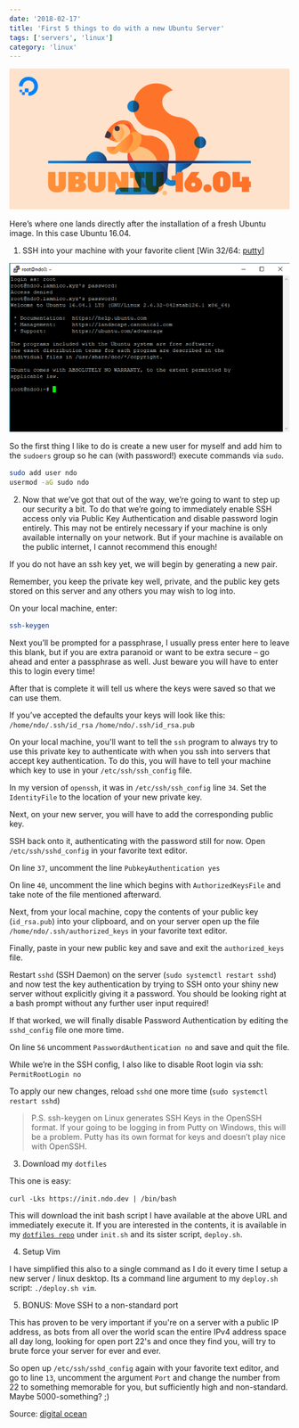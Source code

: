 ```yaml
---
date: '2018-02-17'
title: 'First 5 things to do with a new Ubuntu Server'
tags: ['servers', 'linux']
category: 'linux'
---
```


![ubuntu splash](ubuntu.png)

Here’s where one lands directly after the installation of a fresh Ubuntu image. In this case Ubuntu 16.04.

1. SSH into your machine with your favorite client [Win 32/64: [putty](https://www.putty.org/)]

![freshmachine](fresh.png)

So the first thing I like to do is create a new user for myself and add him to the `sudoers` group so he can (with password!) execute commands via `sudo`.

```bash
sudo add user ndo
usermod -aG sudo ndo
```

2. Now that we’ve got that out of the way, we’re going to want to step up our security a bit. To do that we’re going to immediately enable SSH access only via Public Key Authentication and disable password login entirely. This may not be entirely necessary if your machine is only available internally on your network. But if your machine is available on the public internet, I cannot recommend this enough!

If you do not have an ssh key yet, we will begin by generating a new pair.

Remember, you keep the private key well, private, and the public key gets stored on this server and any others you may wish to log into.

On your local machine, enter:

```bash
ssh-keygen
```

Next you’ll be prompted for a passphrase, I usually press enter here to leave this blank, but if you are extra paranoid or want to be extra secure – go ahead and enter a passphrase as well. Just beware you will have to enter this to login every time!

After that is complete it will tell us where the keys were saved so that we can use them.

If you’ve accepted the defaults your keys will look like this:
`/home/ndo/.ssh/id_rsa`
`/home/ndo/.ssh/id_rsa.pub`

On your local machine, you'll want to tell the `ssh` program to always try to use this private key to authenticate with when you ssh into servers that accept key authentication. To do this, you will have to tell your machine which key to use in your `/etc/ssh/ssh_config` file.

In my version of `openssh`, it was in `/etc/ssh/ssh_config` line `34`. Set the `IdentityFile` to the location of your new private key.

Next, on your new server, you will have to add the corresponding public key.

SSH back onto it, authenticating with the password still for now. Open `/etc/ssh/sshd_config` in your favorite text editor.

On line `37`, uncomment the line `PubkeyAuthentication yes`

On line `40`, uncomment the line which begins with `AuthorizedKeysFile` and take note of the file mentioned afterward.

Next, from your local machine, copy the contents of your public key (`id_rsa.pub`) into your clipboard, and on your server open up the file `/home/ndo/.ssh/authorized_keys` in your favorite text editor.

Finally, paste in your new public key and save and exit the `authorized_keys` file.

Restart `sshd` (SSH Daemon) on the server (`sudo systemctl restart sshd`) and now test the key authentication by trying to SSH onto your shiny new server without explicitly giving it a password. You should be looking right at a bash prompt without any further user input required!

If that worked, we will finally disable Password Authentication by editing the `sshd_config` file one more time.

On line `56` uncomment `PasswordAuthentication no` and save and quit the file.

While we’re in the SSH config, I also like to disable Root login via ssh: `PermitRootLogin no`

To apply our new changes, reload `sshd` one more time (`sudo systemctl restart sshd`)

> P.S. ssh-keygen on Linux generates SSH Keys in the OpenSSH format. If your going to be logging in from Putty on Windows, this will be a problem. Putty has its own format for keys and doesn’t play nice with OpenSSH.

3. Download my `dotfiles`

This one is easy:

`curl -Lks https://init.ndo.dev | /bin/bash`

This will download the init bash script I have available at the above URL and immediately execute it. If you are interested in the contents, it is available in my [`dotfiles repo`](https://github.com/ndom91/dotfiles) under `init.sh` and its sister script, `deploy.sh`.

4. Setup Vim

I have simplified this also to a single command as I do it every time I setup a new server / linux desktop. Its a command line argument to my `deploy.sh` script: `./deploy.sh vim`.

5. BONUS: Move SSH to a non-standard port

This has proven to be very important if you're on a server with a public IP address, as bots from all over the world scan the entire IPv4 address space all day long, looking for open port 22's and once they find you, will try to brute force your server for ever and ever.

So open up `/etc/ssh/sshd_config` again with your favorite text editor, and go to line `13`, uncomment the argument `Port` and change the number from 22 to something memorable for you, but sufficiently high and non-standard. Maybe 5000-something? ;)

Source: [digital ocean](https://www.digitalocean.com/community/tutorials/initial-server-setup-with-ubuntu-16-04)

